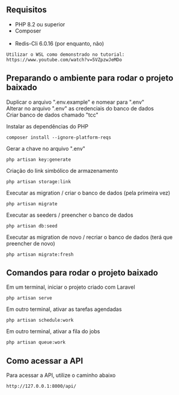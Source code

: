 ## Requisitos

* PHP 8.2 ou superior <br>
* Composer <br><br>
* Redis-Cli 6.0.16 (por enquanto, não)
```
Utilizar o WSL como demonstrado no tutorial: https://www.youtube.com/watch?v=5VZpzwJeMDo
```

## Preparando o ambiente para rodar o projeto baixado

Duplicar o arquivo ".env.example" e nomear para ".env" <br>
Alterar no arquivo ".env" as credenciais do banco de dados <br>
Criar banco de dados chamado "tcc" <br>

Instalar as dependências do PHP
```
composer install --ignore-platform-reqs
```

Gerar a chave no arquivo ".env"
```
php artisan key:generate
```

Criação do link simbólico de armazenamento
```
php artisan storage:link
```

Executar as migration / criar o banco de dados (pela primeira vez)
```
php artisan migrate
```

Executar as seeders / preencher o banco de dados
```
php artisan db:seed
```

Executar as migration de novo / recriar o banco de dados (terá que preencher de novo)
```
php artisan migrate:fresh
```

## Comandos para rodar o projeto baixado

Em um terminal, iniciar o projeto criado com Laravel
```
php artisan serve
```

Em outro terminal, ativar as tarefas agendadas 
```
php artisan schedule:work
```

Em outro terminal, ativar a fila do jobs
```
php artisan queue:work
```

## Como acessar a API

Para acessar a API, utilize o caminho abaixo
```
http://127.0.0.1:8000/api/
```
